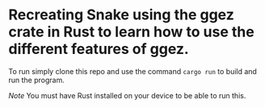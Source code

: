 # Recreating Snake using the ggez crate in Rust to learn how to use the different features of ggez.

To run simply clone this repo and use the command `cargo run` to build and run the program. 

*Note* You must have Rust installed on your device to be able to run this.

